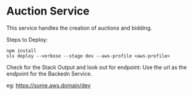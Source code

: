 # Auction Service

This service handles the creation of auctions and bidding.

Steps to Deploy:
```
npm install
sls deploy --verbose --stage dev --aws-profile <aws-profile>
```

Check for the Stack Output and look out for endpoint:
Use the url as the endpoint for the Backedn Service.

eg:
https://some.aws.domain/dev